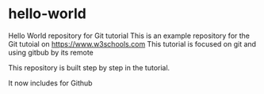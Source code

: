 # hello-world
Hello World repository for Git tutorial
This is an example repository for the Git tutoial on https://www.w3schools.com
This tutorial is focused on git and using gitbub by its remote

This repository is built step by step in the tutorial.

It now includes for Github
